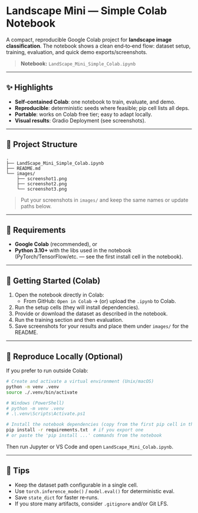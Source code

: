 # Landscape Mini — Simple Colab Notebook

A compact, reproducible Google Colab project for **landscape image classification**. The notebook shows a clean end‑to‑end flow: dataset setup, training, evaluation, and quick demo exports/screenshots.

> **Notebook:** `LandScape_Mini_Simple_Colab.ipynb`

---

## ✨ Highlights

- **Self‑contained Colab**: one notebook to train, evaluate, and demo.
- **Reproducible**: deterministic seeds where feasible; pip cell lists all deps.
- **Portable**: works on Colab free tier; easy to adapt locally.
- **Visual results**: Gradio Deployment (see screenshots).

---

## 📁 Project Structure

```
.
├── LandScape_Mini_Simple_Colab.ipynb
├── README.md
└── images/
    ├── screenshot1.png         
    ├── screenshot2.png        
    └── screenshot3.png
```

> Put your screenshots in `images/` and keep the same names or update paths below.

---

## 🧰 Requirements

- **Google Colab** (recommended), or
- **Python 3.10+** with the libs used in the notebook (PyTorch/TensorFlow/etc. — see the first install cell in the notebook).

---

## 🚀 Getting Started (Colab)

1. Open the notebook directly in Colab:
   - From GitHub: `Open in Colab` → (or) upload the `.ipynb` to Colab.
2. Run the setup cells (they will install dependencies).
3. Provide or download the dataset as described in the notebook.
4. Run the training section and then evaluation.
5. Save screenshots for your results and place them under `images/` for the README.

---


## 🧪 Reproduce Locally (Optional)

If you prefer to run outside Colab:

```bash
# Create and activate a virtual environment (Unix/macOS)
python -m venv .venv
source ./.venv/bin/activate

# Windows (PowerShell)
# python -m venv .venv
# .\.venv\Scripts\Activate.ps1

# Install the notebook dependencies (copy from the first pip cell in the notebook)
pip install -r requirements.txt  # if you export one
# or paste the 'pip install ...' commands from the notebook
```

Then run Jupyter or VS Code and open `LandScape_Mini_Colab.ipynb`.

---

## 🧩 Tips

- Keep the dataset path configurable in a single cell.
- Use `torch.inference_mode()` / `model.eval()` for deterministic eval.
- Save `state_dict` for faster re‑runs.
- If you store many artifacts, consider `.gitignore` and/or Git LFS.

